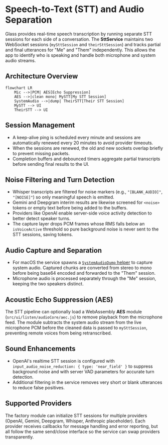 # Speech-to-Text (STT) and Audio Separation

Glass provides real-time speech transcription by running separate STT sessions for each side of a conversation. The **SttService** maintains two WebSocket sessions (`mySttSession` and `theirSttSession`) and tracks partial and final utterances for "Me" and "Them" independently. This allows the app to identify who is speaking and handle both microphone and system audio streams.

## Architecture Overview

```mermaid
flowchart LR
    Mic -->|PCM| AES[Echo Suppression]
    AES -->|clean mono| MySTT[My STT Session]
    SystemAudio -->|dump| TheirSTT[Their STT Session]
    MySTT --> UI
    TheirSTT --> UI
```

## Session Management

- A keep-alive ping is scheduled every minute and sessions are automatically renewed every 20 minutes to avoid provider timeouts.
- When the sessions are renewed, the old and new sockets overlap briefly to prevent missing packets.
- Completion buffers and debounced timers aggregate partial transcripts before sending final results to the UI.

## Noise Filtering and Turn Detection

- Whisper transcripts are filtered for noise markers (e.g., `"[BLANK_AUDIO]"`, `"[NOISE]"`) so only meaningful speech is emitted.
- Gemini and Deepgram interim results are likewise screened for `<noise>` tokens or empty text before being added to the buffers.
- Providers like OpenAI enable server-side voice activity detection to better detect speaker turns.
- The capture layer drops PCM frames whose RMS falls below an `isVoiceActive` threshold so pure background noise is never sent to the STT sessions, saving tokens.

## Audio Capture and Separation

- For macOS the service spawns a [`SystemAudioDump` helper](./mac_audio_dump.md) to capture system audio. Captured chunks are converted from stereo to mono before being base64 encoded and forwarded to the "Them" session.
- Microphone audio is processed separately through the "Me" session, keeping the two speakers distinct.

## Acoustic Echo Suppression (AES)

The STT pipeline can optionally load a WebAssembly **AES** module (`src/ui/listen/audioCore/aec.js`) to remove playback from the microphone feed. The module subtracts the system audio stream from the live microphone PCM before the cleaned data is passed to `mySttSession`, preventing remote voices from being retranscribed.

## Sound Enhancements

- OpenAI's realtime STT session is configured with `input_audio_noise_reduction: { type: 'near_field' }` to suppress background noise and with server VAD parameters for accurate turn detection.
- Additional filtering in the service removes very short or blank utterances to reduce false positives.

## Supported Providers

The factory module can initialize STT sessions for multiple providers (OpenAI, Gemini, Deepgram, Whisper, Anthropic placeholder). Each provider receives callbacks for message handling and error reporting, but all follow the same send/close interface so the service can swap providers transparently.
